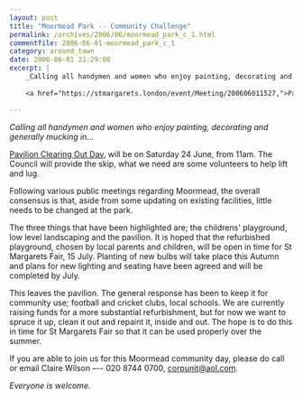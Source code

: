 ```yaml
---
layout: post
title: "Moormead Park -- Community Challenge"
permalink: /archives/2006/06/moormead_park_c_1.html
commentfile: 2006-06-01-moormead_park_c_1
category: around_town
date: 2006-06-01 21:29:08
excerpt: |
    _Calling all handymen and women who enjoy painting, decorating and generally mucking in..._
    
    <a href="https://stmargarets.london/event/Meeting/200606011527,">Pavilion Clearing Out Day</a> will be on Saturday 24 June, from 11am.  The Council will provide the skip, what we need are some volunteers to help lift and lug. 

---
```


*Calling all handymen and women who enjoy painting, decorating and generally mucking in...*

[Pavilion Clearing Out Day](/event/Meeting/200606011527), will be on Saturday 24 June, from 11am. The Council will provide the skip, what we need are some volunteers to help lift and lug.

Following various public meetings regarding Moormead, the overall consensus is that, aside from some updating on existing facilities, little needs to be changed at the park.

The three things that have been highlighted are; the childrens' playground, low level landscaping and the pavilion. It is hoped that the refurbished playground, chosen by local parents and children, will be open in time for St Margarets Fair, 15 July. Planting of new bulbs will take place this Autumn and plans for new lighting and seating have been agreed and will be completed by July.

This leaves the pavilion. The general response has been to keep it for community use; football and cricket clubs, local schools. We are currently raising funds for a more substantial refurbishment, but for now we want to spruce it up, clean it out and repaint it, inside and out. The hope is to do this in time for St Margarets Fair so that it can be used properly over the summer.

If you are able to join us for this Moormead community day, please do call or email Claire Wilson –-- 020 8744 0700, <corpunit@aol.com>.

*Everyone is welcome.*
